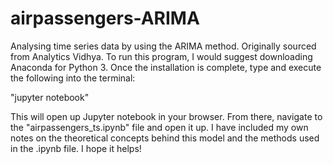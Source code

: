 # airpassengers-ARIMA
Analysing time series data by using the ARIMA method. Originally sourced from Analytics Vidhya. To run this program, I would suggest downloading Anaconda for Python 3. Once the installation is complete, type and execute the following into the terminal:

"jupyter notebook"

This will open up Jupyter notebook in your browser. From there, navigate to the "airpassengers_ts.ipynb" file and open it up. I have included my own notes on the theoretical concepts behind this model and the methods used in the .ipynb file. I hope it helps!

